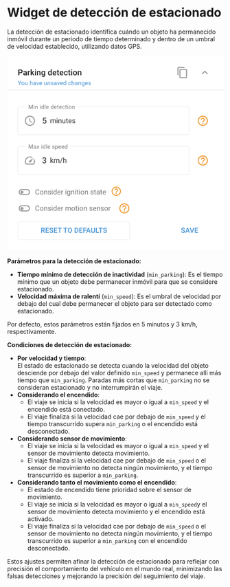 # Widget de detección de estacionado

La detección de estacionado identifica cuándo un objeto ha permanecido inmóvil durante un periodo de tiempo determinado y dentro de un umbral de velocidad establecido, utilizando datos GPS.

![image-20240815-183001.png](attachments/image-20240815-183001.png)

**Parámetros para la detección de estacionado:**

* **Tiempo mínimo de detección de inactividad** (`min_parking`): Es el tiempo mínimo que un objeto debe permanecer inmóvil para que se considere estacionado.
* **Velocidad máxima de ralentí** (`min_speed`): Es el umbral de velocidad por debajo del cual debe permanecer el objeto para ser detectado como estacionado.

Por defecto, estos parámetros están fijados en 5 minutos y 3 km/h, respectivamente.

**Condiciones de detección de estacionado:**

* **Por velocidad y tiempo**:\
  El estado de estacionado se detecta cuando la velocidad del objeto desciende por debajo del valor definido `min_speed` y permanece allí más tiempo que `min_parking`. Paradas más cortas que `min_parking` no se consideran estacionado y no interrumpirán el viaje.
* **Considerando el encendido**:
  * El viaje se inicia si la velocidad es mayor o igual a `min_speed` y el encendido está conectado.
  * El viaje finaliza si la velocidad cae por debajo de `min_speed` y el tiempo transcurrido supera `min_parking` o el encendido está desconectado.
* **Considerando sensor de movimiento**:
  * El viaje se inicia si la velocidad es mayor o igual a `min_speed` y el sensor de movimiento detecta movimiento.
  * El viaje finaliza si la velocidad cae por debajo de `min_speed` o el sensor de movimiento no detecta ningún movimiento, y el tiempo transcurrido es superior a `min_parking`.
* **Considerando tanto el movimiento como el encendido**:
  * El estado de encendido tiene prioridad sobre el sensor de movimiento.
  * El viaje se inicia si la velocidad es mayor o igual a `min_speed`y el sensor de movimiento detecta movimiento y el encendido está activado.
  * El viaje finaliza si la velocidad cae por debajo de `min_speed` o el sensor de movimiento no detecta ningún movimiento, y el tiempo transcurrido es superior a `min_parking` con el encendido desconectado.

Estos ajustes permiten afinar la detección de estacionado para reflejar con precisión el comportamiento del vehículo en el mundo real, minimizando las falsas detecciones y mejorando la precisión del seguimiento del viaje.
